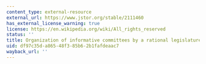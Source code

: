 ```yaml
---
content_type: external-resource
external_url: https://www.jstor.org/stable/2111460
has_external_license_warning: true
license: https://en.wikipedia.org/wiki/All_rights_reserved
status: ''
title: Organization of informative committees by a rational legislature
uid: df97c35d-a865-48f3-85b6-2b1fafdeaac7
wayback_url: ''
---
```

